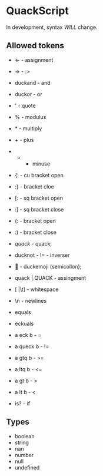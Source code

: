 # QuackScript
In development, syntax *WILL* change.

## Allowed tokens

* <- - assignment
* => - :>
* duckand - and
* duckor - or
* ' - quote
* % - modulus
* \* - multiply
* \+ - plus
* - - minuse
* {: - cu bracket open
* :} - bracket cloe
* [: - sq bracket open
* :] - sq bracket close
* (: - bracket open
* :) - bracket close
* *quack* - quack;
* ducknot - != - inverser
* 🦆 - duckemoji (semicollon);
* quack | QUACK - assingment
* [ |\t] - whitespace
* \n - newlines

* equals
* eckuals

* a eck b - =
* a queck b - !=
* a gtq b - >=
* a ltq b - <=
* a gt b - >
* a lt b - <
* is? - if

## Types
* boolean
* string
* nan
* number
* null
* undefined